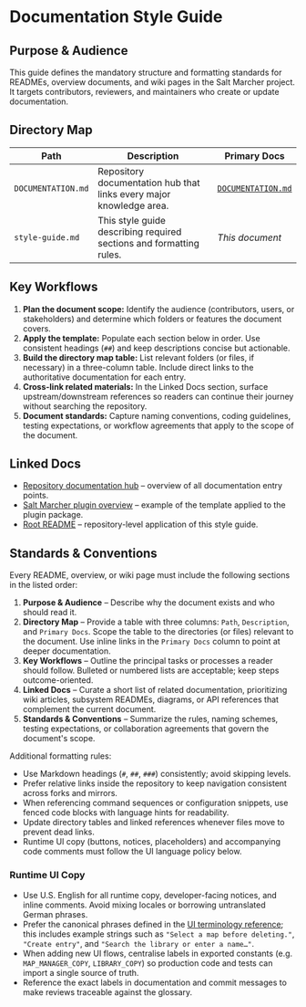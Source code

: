 # Documentation Style Guide

## Purpose & Audience
This guide defines the mandatory structure and formatting standards for READMEs, overview documents, and wiki pages in the Salt Marcher project. It targets contributors, reviewers, and maintainers who create or update documentation.

## Directory Map
| Path | Description | Primary Docs |
| --- | --- | --- |
| `DOCUMENTATION.md` | Repository documentation hub that links every major knowledge area. | [`DOCUMENTATION.md`](DOCUMENTATION.md) |
| `style-guide.md` | This style guide describing required sections and formatting rules. | _This document_ |

## Key Workflows
1. **Plan the document scope:** Identify the audience (contributors, users, or stakeholders) and determine which folders or features the document covers.
2. **Apply the template:** Populate each section below in order. Use consistent headings (`##`) and keep descriptions concise but actionable.
3. **Build the directory map table:** List relevant folders (or files, if necessary) in a three-column table. Include direct links to the authoritative documentation for each entry.
4. **Cross-link related materials:** In the Linked Docs section, surface upstream/downstream references so readers can continue their journey without searching the repository.
5. **Document standards:** Capture naming conventions, coding guidelines, testing expectations, or workflow agreements that apply to the scope of the document.

## Linked Docs
- [Repository documentation hub](DOCUMENTATION.md) – overview of all documentation entry points.
- [Salt Marcher plugin overview](salt-marcher/overview.md) – example of the template applied to the plugin package.
- [Root README](README.md) – repository-level application of this style guide.

## Standards & Conventions
Every README, overview, or wiki page must include the following sections in the listed order:

1. **Purpose & Audience** – Describe why the document exists and who should read it.
2. **Directory Map** – Provide a table with three columns: `Path`, `Description`, and `Primary Docs`. Scope the table to the directories (or files) relevant to the document. Use inline links in the `Primary Docs` column to point at deeper documentation.
3. **Key Workflows** – Outline the principal tasks or processes a reader should follow. Bulleted or numbered lists are acceptable; keep steps outcome-oriented.
4. **Linked Docs** – Curate a short list of related documentation, prioritizing wiki articles, subsystem READMEs, diagrams, or API references that complement the current document.
5. **Standards & Conventions** – Summarize the rules, naming schemes, testing expectations, or collaboration agreements that govern the document's scope.

Additional formatting rules:
- Use Markdown headings (`#`, `##`, `###`) consistently; avoid skipping levels.
- Prefer relative links inside the repository to keep navigation consistent across forks and mirrors.
- When referencing command sequences or configuration snippets, use fenced code blocks with language hints for readability.
- Update directory tables and linked references whenever files move to prevent dead links.
- Runtime UI copy (buttons, notices, placeholders) and accompanying code comments must follow the UI language policy below.

### Runtime UI Copy
- Use U.S. English for all runtime copy, developer-facing notices, and inline comments. Avoid mixing locales or borrowing untranslated German phrases.
- Prefer the canonical phrases defined in the [UI terminology reference](salt-marcher/docs/ui/terminology.md); this includes example strings such as `"Select a map before deleting."`, `"Create entry"`, and `"Search the library or enter a name…"`.
- When adding new UI flows, centralise labels in exported constants (e.g. `MAP_MANAGER_COPY`, `LIBRARY_COPY`) so production code and tests can import a single source of truth.
- Reference the exact labels in documentation and commit messages to make reviews traceable against the glossary.

